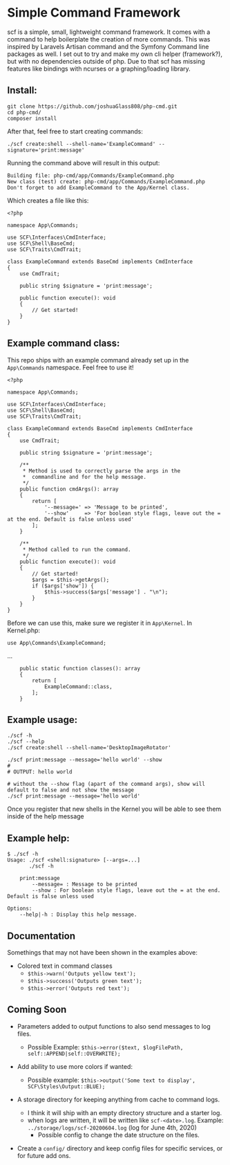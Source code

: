 # Simple Command Framework
scf is a simple, small, lightweight command framework. It comes with a command to help boilerplate the creation of more commands.
This was inspired by Laravels Artisan command and the Symfony Command line packages as well. I set out to
try and make my own cli helper (framework?), but with no dependencies outside of php. Due to that scf has missing features like bindings with ncurses or a graphing/loading library.

## Install:
```
git clone https://github.com/joshuaGlass808/php-cmd.git
cd php-cmd/
composer install
```

After that, feel free to start creating commands:
```
./scf create:shell --shell-name='ExampleCommand' --signature='print:message'
```
Running the command above will result in this output:
```
Building file: php-cmd/app/Commands/ExampleCommand.php
New class (test) create: php-cmd/app/Commands/ExampleCommand.php
Don't forget to add ExampleCommand to the App/Kernel class.
```
Which creates a file like this:
```
<?php

namespace App\Commands;

use SCF\Interfaces\CmdInterface;
use SCF\Shell\BaseCmd;
use SCF\Traits\CmdTrait;

class ExampleCommand extends BaseCmd implements CmdInterface
{
    use CmdTrait;

    public string $signature = 'print:message';

    public function execute(): void
    {
        // Get started!
    }
}
```
## Example command class:
This repo ships with an example command already set up in the `App\Commands` namespace.
Feel free to use it!

```
<?php

namespace App\Commands;

use SCF\Interfaces\CmdInterface;
use SCF\Shell\BaseCmd;
use SCF\Traits\CmdTrait;

class ExampleCommand extends BaseCmd implements CmdInterface
{
    use CmdTrait;

    public string $signature = 'print:message';

    /**
     * Method is used to correctly parse the args in the 
     *  commandline and for the help message.
     */
    public function cmdArgs(): array 
    {
        return [
            '--message=' => 'Message to be printed',
            '--show'     => 'For boolean style flags, leave out the = at the end. Default is false unless used'
        ];
    }

    /**
     * Method called to run the command.
     */
    public function execute(): void
    {
        // Get started!
        $args = $this->getArgs();
        if ($args['show']) {
            $this->success($args['message'] . "\n");
        }
    }
}
```
Before we can use this, make sure we register it in `App\Kernel`.
In Kernel.php:
```
use App\Commands\ExampleCommand;
```
...
```
    public static function classes(): array
    {
        return [
            ExampleCommand::class,
        ];
    }
```

## Example usage:
```
./scf -h
./scf --help
./scf create:shell --shell-name='DesktopImageRotator'

./scf print:message --message='hello world' --show
#
# OUTPUT: hello world

# without the --show flag (apart of the command args), show will default to false and not show the message
./scf print:message --message='hello world'

```
Once you register that new shells in the Kernel you will be able to see them inside of the help message

## Example help:
```
$ ./scf -h
Usage: ./scf <shell:signature> [--args=...]
       ./scf -h

    print:message
        --message= : Message to be printed
        --show : For boolean style flags, leave out the = at the end. Default is false unless used

Options:
    --help|-h : Display this help message.
```

## Documentation
Somethings that may not have been shown in the examples above:
* Colored text in command classes
    * `$this->warn('Outputs yellow text');`
    * `$this->success('Outputs green text');`
    * `$this->error('Outputs red text');`

## Coming Soon
* Parameters added to output functions to also send messages to log files.
    * Possible Example: `$this->error($text, $logFilePath, self::APPEND|self::OVERWRITE);`
* Add ability to use more colors if wanted:
    * Possible example: `$this->output('Some text to display', SCF\Styles\Output::BLUE);`
* A storage directory for keeping anything from cache to command logs.
    * I think it will ship with an empty directory structure and a starter log.
    * when logs are written, it will be written like `scf-<date>.log`. Example: `../storage/logs/scf-20200604.log` (log for June 4th, 2020)
        * Possible config to change the date structure on the files.
        
* Create a `config/` directory and keep config files for specific services, or for future add ons.

